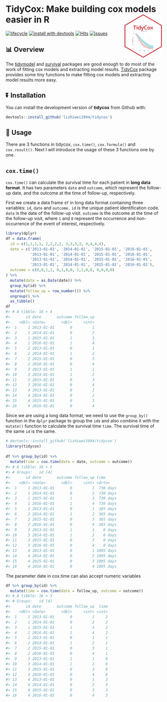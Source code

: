 
<!-- README.md is generated from README.Rmd. Please edit that file -->

# TidyCox: Make building cox models easier in R <img src="man/figures/logo.png" alt="logo" align="right" height="140" width="120"/>

[![lifecycle](https://img.shields.io/badge/lifecycle-experimental-%23fd8008.svg)](https://lifecycle.r-lib.org/articles/stages.html)
[![install with
devtools](https://img.shields.io/badge/install%20with-devtools-brightgreen.svg)](https://cran.r-project.org/web/packages/devtools/index.html)
[![Hits](https://hits.seeyoufarm.com/api/count/incr/badge.svg?url=https%3A%2F%2Fgithub.com%2Flizhiwei1994%2Ftidycox&count_bg=%2379C83D&title_bg=%23555555&icon=sourceforge.svg&icon_color=%23E7E7E7&title=hits&edge_flat=false)](https://hits.seeyoufarm.com)
[![issues](https://img.shields.io/github/issues/lizhiwei1994/tidycox)](https://github.com/lizhiwei1994/tidycox/issues)

## :bar_chart: Overview

The
[tidymodel](https://cran.r-project.org/web/packages/tidymodels/index.html)
and
[survival](https://cran.r-project.org/web/packages/survival/index.html)
packages are good enough to do most of the work of fitting cox models
and extracting model results.
[TidyCox](https://github.com/lizhiwei1994/tidycox) package provides some
tiny functions to make fitting cox models and extracting model results
more easy.

## :arrow_double_down: Installation

You can install the development version of **tidycox** from Github with:

``` r
devtools::install_github('lizhiwei1994/tidycox')
```

## :beginner: Usage

There are 3 functions in tidycox, `cox.time()`, `cox.formula()` and
`cox.result()`. Next I will introduce the usage of these 3 functions one
by one.

## `cox.time()`

`cox.time()` can calculate the survival time for each patient in **long
data format**. It has two parameters `date` and `outcome`, which
represent the follow-up date, and the outcome at the time of follow-up,
respectively.

First we create a data frame `df` in long data format containing three
variables: `id`, `date` and `outcome.` `id` is the unique patient
identification code. `date` is the date of the follow-up visit.
`outcome` is the outcome at the time of the follow-up visit, where `1`
and `0` represent the occurrence and non-occurrence of the event of
interest, respectively.

``` r
library(dplyr)
df = data.frame(
  id = c(1,1,1,1, 2,2,2,2, 3,3,3,3, 4,4,4,4),
  date = c('2013-01-01', '2014-01-01', '2015-01-01', '2016-01-01',
           '2013-01-01', '2014-01-01', '2015-01-01', '2016-01-01',
           '2013-01-01', '2014-01-01', '2015-01-01', '2016-01-01',
           '2013-01-01', '2014-01-01', '2015-01-01', '2016-01-01'),
  outcome = c(0,0,1,1, 0,1,0,0, 1,1,0,0, 0,0,0,0)
) %>% 
  mutate(date = as.Date(date)) %>% 
  group_by(id) %>% 
  mutate(follow_up = row_number()) %>% 
  ungroup() %>% 
  as_tibble()
df
#> # A tibble: 16 × 4
#>       id date       outcome follow_up
#>    <dbl> <date>       <dbl>     <int>
#>  1     1 2013-01-01       0         1
#>  2     1 2014-01-01       0         2
#>  3     1 2015-01-01       1         3
#>  4     1 2016-01-01       1         4
#>  5     2 2013-01-01       0         1
#>  6     2 2014-01-01       1         2
#>  7     2 2015-01-01       0         3
#>  8     2 2016-01-01       0         4
#>  9     3 2013-01-01       1         1
#> 10     3 2014-01-01       1         2
#> 11     3 2015-01-01       0         3
#> 12     3 2016-01-01       0         4
#> 13     4 2013-01-01       0         1
#> 14     4 2014-01-01       0         2
#> 15     4 2015-01-01       0         3
#> 16     4 2016-01-01       0         4
```

Since we are using a long data format, we need to use the `group_by()`
function in the `dplyr` package to group the `id`s and also combine it
with the `mutate()` function to calculate the survival time `time`. The
survival time of the same `id` is the same.

``` r
# devtools::install_github('lizhiwei1994/tidycox')
library(tidycox)

df %>% group_by(id) %>% 
  mutate(time = cox.time(date = date, outcome = outcome))
#> # A tibble: 16 × 5
#> # Groups:   id [4]
#>       id date       outcome follow_up time     
#>    <dbl> <date>       <dbl>     <int> <drtn>   
#>  1     1 2013-01-01       0         1  730 days
#>  2     1 2014-01-01       0         2  730 days
#>  3     1 2015-01-01       1         3  730 days
#>  4     1 2016-01-01       1         4  730 days
#>  5     2 2013-01-01       0         1  365 days
#>  6     2 2014-01-01       1         2  365 days
#>  7     2 2015-01-01       0         3  365 days
#>  8     2 2016-01-01       0         4  365 days
#>  9     3 2013-01-01       1         1    0 days
#> 10     3 2014-01-01       1         2    0 days
#> 11     3 2015-01-01       0         3    0 days
#> 12     3 2016-01-01       0         4    0 days
#> 13     4 2013-01-01       0         1 1095 days
#> 14     4 2014-01-01       0         2 1095 days
#> 15     4 2015-01-01       0         3 1095 days
#> 16     4 2016-01-01       0         4 1095 days
```

The parameter date in cox.time can also accept numeric variables

``` r
df %>% group_by(id) %>% 
  mutate(time = cox.time(date = follow_up, outcome = outcome))
#> # A tibble: 16 × 5
#> # Groups:   id [4]
#>       id date       outcome follow_up  time
#>    <dbl> <date>       <dbl>     <int> <int>
#>  1     1 2013-01-01       0         1     2
#>  2     1 2014-01-01       0         2     2
#>  3     1 2015-01-01       1         3     2
#>  4     1 2016-01-01       1         4     2
#>  5     2 2013-01-01       0         1     1
#>  6     2 2014-01-01       1         2     1
#>  7     2 2015-01-01       0         3     1
#>  8     2 2016-01-01       0         4     1
#>  9     3 2013-01-01       1         1     0
#> 10     3 2014-01-01       1         2     0
#> 11     3 2015-01-01       0         3     0
#> 12     3 2016-01-01       0         4     0
#> 13     4 2013-01-01       0         1     3
#> 14     4 2014-01-01       0         2     3
#> 15     4 2015-01-01       0         3     3
#> 16     4 2016-01-01       0         4     3
```

